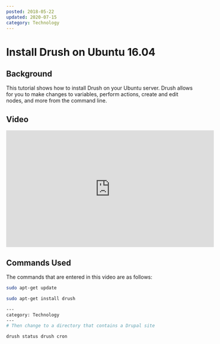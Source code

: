 ```yaml
---
posted: 2018-05-22
updated: 2020-07-15
category: Technology
---
```


# Install Drush on Ubuntu 16.04

## Background

This tutorial shows how to install Drush on your Ubuntu server. Drush allows for you to make changes to variables, perform actions, create and edit nodes, and more from the command line. 

## Video 

<iframe width="560" height="315" src="https://www.youtube.com/embed/U7oBoHA27Cg" frameborder="0" allow="autoplay; encrypted-media" allowfullscreen></iframe> 

## Commands Used 

The commands that are entered in this video are as follows:
```bash
sudo apt-get update

sudo apt-get install drush

---
category: Technology
---
# Then change to a directory that contains a Drupal site

drush status drush cron
```

